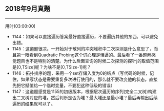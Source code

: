 ## 2018年9月真题

-----

用时(03:00:00)

- 1144：如果可以直接遍历答案最好直接遍历，不要遍历其他的东西，可以避免出错。
- 1145：这道题很凉，一开始对于散列的冲突堆积中二次探测是什么意思了，而且第一眼看到Quadratic Probing这个词心理是懵逼的。最后看了一番题解感觉题目也不是特别的清楚。为什么后面查询的时候二次探测的探针j的取值范围是[0,TSize]呢？为啥不是[0,TSize-1]呢？
- 1146：拓扑排序的题，采用一个set存储入度为0的结点（写代码的时候，记住，如果写状态是需要重复多次进行使用的，那么就不要改变他的状态，直接先把它赋值给一个临时变量，不要犯这种低级的错误）
- 1147：这道题感觉是1155的初级版本，根据层次遍历的序列(完全二叉树)构建出二叉树对应的堆，然后判断是否为堆？最大堆还是最小堆？最后再输出后续遍历的结果就可以了。

